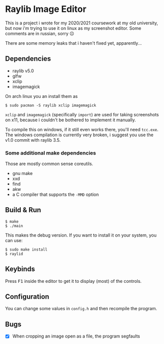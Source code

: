 # Raylib Image Editor

This is a project i wrote for my 2020/2021 coursework at my old university, but now i'm trying to use it on linux as my screenshot editor.
Some comments are in russian, sorry ☹️

There are some memory leaks that i haven't fixed yet, apparently...

## Dependencies

* raylib v5.0
* glfw
* xclip
* imagemagick

On arch linux you an install them as

```console
$ sudo pacman -S raylib xclip imagemagick
```

`xclip` and `imagemagick` (specifically `import`) are used for taking screenshots on x11, because i couldn't be bothered to implement it manually.

To compile this on windows, if it still even works there, you'll need `tcc.exe`.
The windows compilation is currently very broken, i suggest you use the v1.0 commit with raylib 3.5.

### Some additional make dependencies

Those are mostly common sense coreutils.

* gnu make
* xxd
* find
* akw
* a C compiler that supports the `-MMD` option

## Build & Run

```console
$ make
$ ./main
```

This makes the debug version. If you want to install it on your system, you can use:

```console
$ sudo make install
$ raylid
```

## Keybinds

Press <kbd>F1</kbd> inside the editor to get it to display (most) of the controls.

## Configuration

You can change some values in `config.h` and then recompile the program.

## Bugs

- [x] When cropping an image open as a file, the program segfaults

